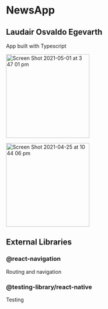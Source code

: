 # NewsApp
## Laudair Osvaldo Egevarth

App built with Typescript

<p float="left">
<img width="228" alt="Screen Shot 2021-05-01 at 3 47 01 pm" src="https://user-images.githubusercontent.com/47931648/116772780-89e06b80-aa94-11eb-8362-beaa91d772a2.png">

  <span>      </span>
  
<img padding="8" width="228" alt="Screen Shot 2021-04-25 at 10 44 06 pm" src="https://user-images.githubusercontent.com/47931648/115993856-01874400-a618-11eb-92ba-5b063b7e8283.png">
</p>

## External Libraries

### @react-navigation
Routing and navigation

### @testing-library/react-native
Testing 
